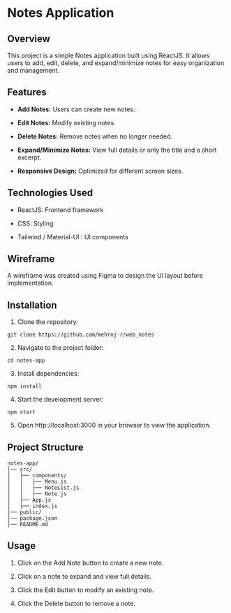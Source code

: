 # Notes Application

## Overview

This project is a simple Notes application built using ReactJS. It allows users to add, edit, delete, and expand/minimize notes for easy organization and management.

## Features

- **Add Notes:** Users can create new notes.

- **Edit Notes:** Modify existing notes.

- **Delete Notes:** Remove notes when no longer needed.

- **Expand/Minimize Notes:** View full details or only the title and a short excerpt.

- **Responsive Design:** Optimized for different screen sizes.


## Technologies Used

- ReactJS: Frontend framework

- CSS: Styling

- Tailwind / Material-UI : UI components


## Wireframe

A wireframe was created using Figma to design the UI layout before implementation.

## Installation

1. Clone the repository:

```
git clone https://github.com/mehroj-r/web_notes
```


2. Navigate to the project folder:

```
cd notes-app
```

3. Install dependencies:

```
npm install
```

4. Start the development server:

```
npm start
```

5. Open http://localhost:3000 in your browser to view the application.



## Project Structure

```
notes-app/
│── src/
│   ├── components/
│   │   ├── Menu.js
│   │   ├── NoteList.js
│   │   ├── Note.js
│   ├── App.js
│   ├── index.js
│── public/
│── package.json
│── README.md
```

## Usage

1. Click on the Add Note button to create a new note.


2. Click on a note to expand and view full details.


3. Click the Edit button to modify an existing note.


4. Click the Delete button to remove a note.
